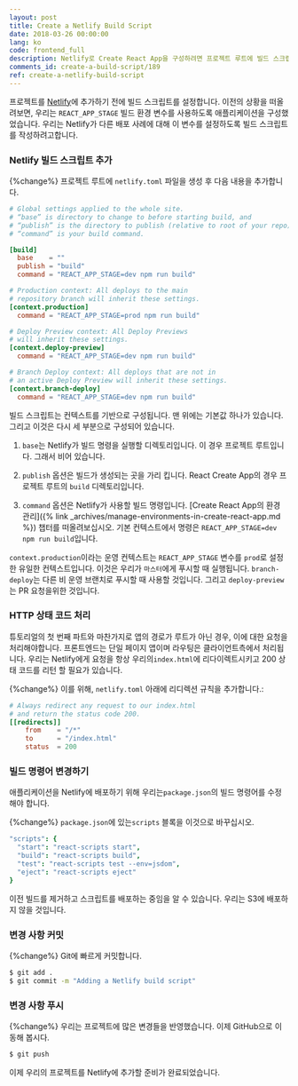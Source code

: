 ```yaml
---
layout: post
title: Create a Netlify Build Script
date: 2018-03-26 00:00:00
lang: ko
code: frontend_full
description: Netlify로 Create React App을 구성하려면 프로젝트 루트에 빌드 스크립트를 추가해야합니다. 우리가 React Router 라우트에 대해 HTTP 상태 코드 200을 반환하도록하려면 리다이렉트 규칙을 추가해야합니다. 
comments_id: create-a-build-script/189
ref: create-a-netlify-build-script
---
```


프로젝트를 [Netlify](https://www.netlify.com)에 추가하기 전에 빌드 스크립트를 설정합니다. 이전의 상황을 떠올려보면, 우리는 `REACT_APP_STAGE` 빌드 환경 변수를 사용하도록 애플리케이션을 구성했었습니다. 우리는 Netlify가 다른 배포 사례에 대해 이 변수를 설정하도록 빌드 스크립트를 작성하려고합니다.

### Netlify 빌드 스크립트 추가

{%change%} 프로젝트 루트에  `netlify.toml` 파일을 생성 후 다음 내용을 추가합니다.

``` toml
# Global settings applied to the whole site.
# “base” is directory to change to before starting build, and
# “publish” is the directory to publish (relative to root of your repo).
# “command” is your build command.

[build]
  base    = ""
  publish = "build"
  command = "REACT_APP_STAGE=dev npm run build"

# Production context: All deploys to the main
# repository branch will inherit these settings.
[context.production]
  command = "REACT_APP_STAGE=prod npm run build"

# Deploy Preview context: All Deploy Previews
# will inherit these settings.
[context.deploy-preview]
  command = "REACT_APP_STAGE=dev npm run build"

# Branch Deploy context: All deploys that are not in
# an active Deploy Preview will inherit these settings.
[context.branch-deploy]
  command = "REACT_APP_STAGE=dev npm run build"
```

빌드 스크립트는 컨텍스트를 기반으로 구성됩니다. 맨 위에는 기본값 하나가 있습니다. 그리고 이것은 다시 세 부분으로 구성되어 있습니다.

1. `base`는 Netlify가 빌드 명령을 실행할 디렉토리입니다. 이 경우 프로젝트 루트입니다. 그래서 비어 있습니다.

2. `publish` 옵션은 빌드가 생성되는 곳을 가리 킵니다. React Create App의 경우 프로젝트 루트의 `build` 디렉토리입니다.

3. `command` 옵션은 Netlify가 사용할 빌드 명령입니다. [Create React App의 환경 관리]({% link _archives/manage-environments-in-create-react-app.md %}) 챕터를 떠올려보십시오. 기본 컨텍스트에서 명령은 `REACT_APP_STAGE=dev npm run build`입니다.

`context.production`이라는 운영 컨텍스트는 `REACT_APP_STAGE` 변수를 `prod`로 설정한 유일한 컨텍스트입니다. 이것은 우리가 `마스터`에게 푸시할 때 실행됩니다. `branch-deploy`는 다른 비 운영 브랜치로 푸시할 때 사용할 것입니다. 그리고 `deploy-preview`는 PR 요청을위한 것입니다.

### HTTP 상태 코드 처리

튜토리얼의 첫 번째 파트와 마찬가지로 앱의 경로가 루트가 아닌 경우, 이에 대한 요청을 처리해야합니다. 프론트엔드는 단일 페이지 앱이며 라우팅은 클라이언트측에서 처리됩니다. 우리는 Netlify에게 요청을 항상 우리의`index.html`에 리다이렉트시키고 200 상태 코드를 리턴 할 필요가 있습니다.

{%change%} 이를 위해, `netlify.toml` 아래에 리디렉션 규칙을 추가합니다.:

``` toml
# Always redirect any request to our index.html
# and return the status code 200.
[[redirects]]
    from    = "/*"
    to      = "/index.html"
    status  = 200
```

### 빌드 명령어 변경하기

애플리케이션을 Netlify에 배포하기 위해 우리는`package.json`의 빌드 명령어를 수정해야 합니다.


{%change%} `package.json`에 있는`scripts` 블록을 이것으로 바꾸십시오.

``` coffee
"scripts": {
  "start": "react-scripts start",
  "build": "react-scripts build",
  "test": "react-scripts test --env=jsdom",
  "eject": "react-scripts eject"
}
```

이전 빌드를 제거하고 스크립트를 배포하는 중임을 알 수 있습니다. 우리는 S3에 배포하지 않을 것입니다.

### 변경 사항 커밋 

{%change%} Git에 빠르게 커밋합니다.

``` bash
$ git add .
$ git commit -m "Adding a Netlify build script"
```

### 변경 사항 푸시 

{%change%} 우리는 프로젝트에 많은 변경들을 반영했습니다. 이제 GitHub으로 이동해 봅시다.

``` bash
$ git push
```

이제 우리의 프로젝트를 Netlify에 추가할 준비가 완료되었습니다.
